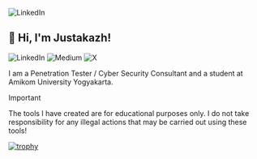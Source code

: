 ![LinkedIn](https://i.ibb.co/CWFvKqP/2024-02-20-09-01.png)
## 👋 Hi, I'm Justakazh!
![LinkedIn](https://img.shields.io/badge/linkedin-%230077B5.svg?style=for-the-badge&logo=linkedin&logoColor=white)
![Medium](https://img.shields.io/badge/Medium-12100E?style=for-the-badge&logo=medium&logoColor=white)
![X](https://img.shields.io/badge/X-%23000000.svg?style=for-the-badge&logo=X&logoColor=white)

I am a Penetration Tester / Cyber Security Consultant and a student at Amikom University Yogyakarta.

> [!IMPORTANT]
> The tools I have created are for educational purposes only. I do not take responsibility for any illegal actions that may be carried out using these tools!

[![trophy](https://github-profile-trophy.vercel.app/?username=justakazh&theme=onedark)](https://github.com/justakazh)



